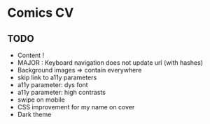 # Comics CV

## TODO
- Content !
- MAJOR : Keyboard navigation does not update url (with hashes)
- Background images => contain everywhere
- skip link to a11y parameters
- a11y parameter: dys font
- a11y parameter: high contrasts
- swipe on mobile
- CSS improvement for my name on cover
- Dark theme